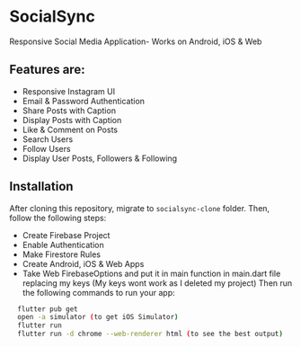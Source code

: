 # SocialSync

Responsive Social Media Application- Works on Android, iOS & Web

## Features are:
- Responsive Instagram UI
- Email & Password Authentication
- Share Posts with Caption
- Display Posts with Caption
- Like & Comment on Posts
- Search Users
- Follow Users
- Display User Posts, Followers & Following


## Installation
After cloning this repository, migrate to ```socialsync-clone``` folder. Then, follow the following steps:
- Create Firebase Project
- Enable Authentication
- Make Firestore Rules
- Create Android, iOS & Web Apps
- Take Web FirebaseOptions and put it in main function in main.dart file replacing my keys (My keys wont work as I deleted my project)
Then run the following commands to run your app:
```bash
  flutter pub get
  open -a simulator (to get iOS Simulator)
  flutter run
  flutter run -d chrome --web-renderer html (to see the best output)
```


    

